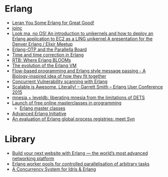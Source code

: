 Erlang
======
* [Leran You Some Erlang for Great Good!](http://learnyousomeerlang.com/)
* [joinc](http://www.joinc.co.kr/modules/moniwiki/wiki.php/Site/Erlang)
* [Look ma, no OS! An introduction to unikernels and how to deploy an Erlang application to EC2 as a LING unikernel A presentation for the Denver Erlang / Elixir Meetup](http://slides.com/technolo-g/intro-to-unikernels-and-erlang-on-xen-ling-demo#/)
* [Erlang-OTP and the Parallella Board](https://www.parallella.org/2015/03/20/erlang-otp-and-the-parallella-board/)
* [Time and time correction in Erlang](http://www.erlang.org/doc/apps/erts/time_correction.html)
* [RTB: Where Erlang BLOOMs](http://ferd.ca/rtb-where-erlang-blooms.html)
* [The evolution of the Erlang VM](http://www.erlang-factory.com/upload/presentations/247/erlang_vm_1.pdf)
* [Flow-based programming and Erlang style message passing - A Biology-inspired idea of how they fit together](http://bionics.it/posts/flowbased-vs-erlang-message-passing)
* [Concurrent Vulnerability scanning with Erlang](https://lolware.net/2015/06/15/mass-vulnerability-scanning.html)
* [Scalable is Awesome, Literally! – Garrett Smith – Erlang User Conference 2015](http://erlangcentral.org/scalable-is-awesome-literally-garrett-smith-erlang-user-conference-2015)
* [mnesia + leveldb: liberating mnesia from the limitations of DETS](http://www.erlang-factory.com/euc2015/mikael-pettersson)
* [Launch of free online masterclasses in programming](http://www.kent.ac.uk/news/kentlife/6083/launch-of-free-online-masterclasses-in-programming)
  * [Erlang master classes](http://www.cs.kent.ac.uk/ErlangMasterClasses/)
* [Advanced Erlang Initiative](http://advanced-erlang.com/)
* [An evaluation of Erlang global process registries: meet Syn](http://www.ostinelli.net/an-evaluation-of-erlang-global-process-registries-meet-syn/)

# Library
* [Build your next website with Erlang — the world’s most advanced networking platform](http://chicagoboss.org/)
* [Erlang worker pools for controlled parallelisation of arbitrary tasks](https://github.com/g-andrade/taskforce)
* [A Concurrency System for Idris & Erlang](http://lenary.co.uk/publications/dissertation/)